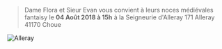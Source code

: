> Dame Flora et Sieur Evan vous convient à leurs noces médiévales fantaisy
le __04 Août 2018 à 15h__ à
la Seigneurie d'Alleray
171 Alleray 41170 Choue

![Alleray](/dist/public/bg/alleray.jpg)
